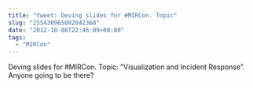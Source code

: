 ```yaml
---
title: "tweet: Deving slides for #MIRCon. Topic"
slug: "255438965082042368"
date: "2012-10-08T22:46:09+00:00"
tags:
  - "MIRCon"
---
```

Deving slides for #MIRCon. Topic: "Visualization and Incident Response". Anyone going to be there?